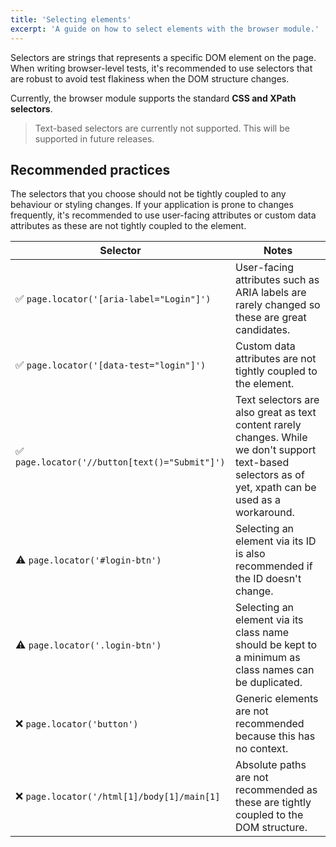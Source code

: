 ```yaml
---
title: 'Selecting elements'
excerpt: 'A guide on how to select elements with the browser module.'
---
```


Selectors are strings that represents a specific DOM element on the page. When writing browser-level tests, it's recommended to use selectors that are robust to avoid test flakiness when the DOM structure changes. 

Currently, the browser module supports the standard **CSS and XPath selectors**.

<Blockquote mod="note">

Text-based selectors are currently not supported. This will be supported in future releases. 

</Blockquote>

## Recommended practices

The selectors that you choose should not be tightly coupled to any behaviour or styling changes. If your application is prone to changes frequently, it's recommended to use user-facing attributes or custom data attributes as these are not tightly coupled to the element. 

| Selector                                       |  Notes                                                                                                       |
|------------------------------------------------|--------------------------------------------------------------------------------------------------------------|
| ✅ `page.locator('[aria-label="Login"]')`      | User-facing attributes such as ARIA labels are rarely changed so these are great candidates.                  |
| ✅ `page.locator('[data-test="login"]')`       | Custom data attributes are not tightly coupled to the element.                                               |
| ✅ `page.locator('//button[text()="Submit"]')` | Text selectors are also great as text content rarely changes. While we don't support text-based selectors as of yet, xpath can be used as a workaround.                                               |
| ⚠️ `page.locator('#login-btn')`                 | Selecting an element via its ID is also recommended if the ID doesn't change.                                |
| ⚠️ `page.locator('.login-btn')`                 | Selecting an element via its class name should be kept to a minimum as class names can be duplicated.        |
| ❌ `page.locator('button')`                    | Generic elements are not recommended because this has no context.                                                                |
| ❌ `page.locator('/html[1]/body[1]/main[1]` | Absolute paths are not recommended as these are tightly coupled to the DOM structure.                                |



